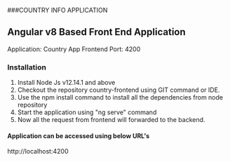 ###COUNTRY INFO APPLICATION

##  Angular v8 Based Front End Application

Application:  Country App Frontend
Port:  4200

### Installation
1) Install Node Js v12.14.1 and above  
2) Checkout the repository country-frontend using GIT command or IDE.  
3) Use the npm install command to install all the dependencies from node repository  
4) Start the application using "ng serve" command  
5) Now all the request from frontend will forwarded to the backend.  
 
#### Application can be accessed using below URL's 

http://localhost:4200
 